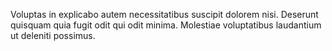 Voluptas in explicabo autem necessitatibus suscipit dolorem nisi. Deserunt quisquam quia fugit odit qui odit minima. Molestiae voluptatibus laudantium ut deleniti possimus.